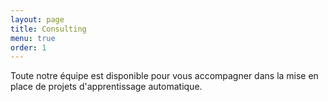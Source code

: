 ```yaml
---
layout: page
title: Consulting
menu: true
order: 1
---
```


Toute notre équipe est disponible pour vous accompagner dans la mise en place de projets d'apprentissage automatique.
